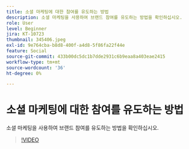 ```yaml
---
title: 소셜 마케팅에 대한 참여를 유도하는 방법
description: 소셜 마케팅을 사용하여 브랜드 참여를 유도하는 방법을 확인하십시오.
role: User
level: Beginner
jira: KT-10723
thumbnail: 345406.jpeg
exl-id: 9e764cba-b8d8-400f-a4d8-5f86fa22f44e
feature: Social
source-git-commit: 433b00dc5dc1b7dde2931c6b9eaa8a403eae2415
workflow-type: tm+mt
source-wordcount: '36'
ht-degree: 0%

---
```


# 소셜 마케팅에 대한 참여를 유도하는 방법

소셜 마케팅을 사용하여 브랜드 참여를 유도하는 방법을 확인하십시오.

>[!VIDEO](https://video.tv.adobe.com/v/345406/?quality=12&learn=on)
